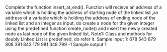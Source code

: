 Complete the function insert_at_end(). Function will recieve an address of a variable which is holding the address of starting node  of the linked list ,an address of a variable which is holding the address of ending node  of the linked list and an integer as input, do create a node for the given integer using the predefined function create_node() and insert the newly created node as last node of the given linked list. Note1: Class and methods for doubly Linked List is predefined, do refer it.
Sample input 1:
678 543 879 808 391 843 179 981 348 799 -1
Sample output 1:

